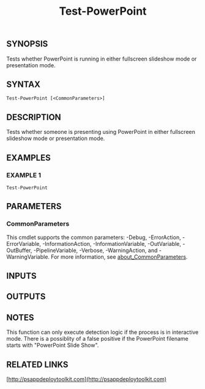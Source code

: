 ﻿---
title: Test-PowerPoint
editLink: false
isShowComments: false
external help file: PSAppDeployToolkit-help.xml
Module Name: PSAppDeployToolkit
online version: http://psappdeploytoolkit.com
schema: 2.0.0
---

## SYNOPSIS
Tests whether PowerPoint is running in either fullscreen slideshow mode or presentation mode.

## SYNTAX

```
Test-PowerPoint [<CommonParameters>]
```

## DESCRIPTION
Tests whether someone is presenting using PowerPoint in either fullscreen slideshow mode or presentation mode.

## EXAMPLES

### EXAMPLE 1
```
Test-PowerPoint
```

## PARAMETERS

### CommonParameters
This cmdlet supports the common parameters: -Debug, -ErrorAction, -ErrorVariable, -InformationAction, -InformationVariable, -OutVariable, -OutBuffer, -PipelineVariable, -Verbose, -WarningAction, and -WarningVariable. For more information, see [about_CommonParameters](http://go.microsoft.com/fwlink/?LinkID=113216).

## INPUTS

## OUTPUTS

## NOTES
This function can only execute detection logic if the process is in interactive mode.
There is a possiblity of a false positive if the PowerPoint filename starts with "PowerPoint Slide Show".

## RELATED LINKS

[http://psappdeploytoolkit.com](http://psappdeploytoolkit.com)

